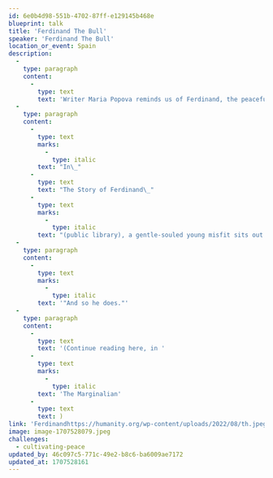 ```yaml
---
id: 6e0b4d98-551b-4702-87ff-e129145b468e
blueprint: talk
title: 'Ferdinand The Bull'
speaker: 'Ferdinand The Bull'
location_or_event: Spain
description:
  -
    type: paragraph
    content:
      -
        type: text
        text: 'Writer Maria Popova reminds us of Ferdinand, the peaceful bull and of how his timeless story, still reprinted across the globe, came to be told:'
  -
    type: paragraph
    content:
      -
        type: text
        marks:
          -
            type: italic
        text: "In\_"
      -
        type: text
        text: "The Story of Ferdinand\_"
      -
        type: text
        marks:
          -
            type: italic
        text: "(public library), a gentle-souled young misfit sits out the perpetual head-butting by which his peers hone their bull-skills, choosing instead to smell the flowers under his favorite cork tree in solitude. His mother, at first worried about his bullness, recognizes her son’s difference and trusts that he would find his way.\_"
  -
    type: paragraph
    content:
      -
        type: text
        marks:
          -
            type: italic
        text: '"And so he does."'
  -
    type: paragraph
    content:
      -
        type: text
        text: '(Continue reading here, in '
      -
        type: text
        marks:
          -
            type: italic
        text: 'The Marginalian'
      -
        type: text
        text: )
link: 'Ferdinandhttps://humanity.org/wp-content/uploads/2022/08/th.jpeg'
image: image-1707528079.jpeg
challenges:
  - cultivating-peace
updated_by: 46c097c5-771c-49e2-b8c6-ba6009ae7172
updated_at: 1707528161
---
```

